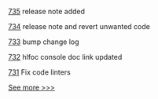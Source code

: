 
[735](https://github.com/hyperledger-labs/fabric-operations-console/pull/735) release note added

[734](https://github.com/hyperledger-labs/fabric-operations-console/pull/734) release note and revert unwanted code

[733](https://github.com/hyperledger-labs/fabric-operations-console/pull/733) bump change log

[732](https://github.com/hyperledger-labs/fabric-operations-console/pull/732) hlfoc console doc link updated

[731](https://github.com/hyperledger-labs/fabric-operations-console/pull/731) Fix code linters


[See more >>>](https://start-here.hyperledger.org/pull-requests)
